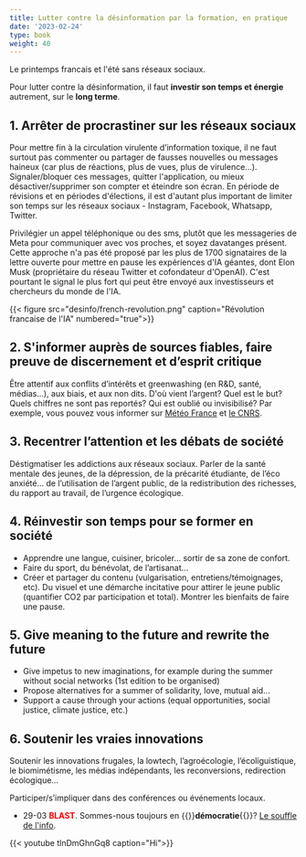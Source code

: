 ```yaml
---
title: Lutter contre la désinformation par la formation, en pratique
date: '2023-02-24'
type: book
weight: 40
---
```


Le printemps francais et l'été sans réseaux sociaux.

<!--more-->

Pour lutter contre la désinformation, il faut <b>investir son temps et énergie</b> autrement, sur le <b>long terme</b>.

## 1. Arrêter de procrastiner sur les réseaux sociaux

Pour mettre fin à la circulation virulente d’information toxique, il ne faut surtout pas commenter ou partager de fausses nouvelles ou messages haineux (car plus de réactions, plus de vues, plus de virulence...). Signaler/bloquer ces messages, quitter l'application, ou mieux désactiver/supprimer son compter et éteindre son écran. En période de révisions et en périodes d'élections, il est d'autant plus important de limiter son temps sur les réseaux sociaux - Instagram, Facebook, Whatsapp, Twitter.

Privilégier un appel téléphonique ou des sms, plutôt que les messageries de Meta pour communiquer avec vos proches, et soyez davatanges présent. Cette approche n'a pas été proposé par les plus de 1700 signataires de la lettre ouverte pour mettre en pause les expériences d'IA géantes, dont Elon Musk (propriétaire du réseau Twitter et cofondateur d'OpenAI). C'est pourtant le signal le plus fort qui peut être envoyé aux investisseurs et chercheurs du monde de l'IA.

{{< figure src="desinfo/french-revolution.png" caption="Révolution francaise de l'IA" numbered="true">}}

## 2. S'informer auprès de sources fiables, faire preuve de discernement et d’esprit critique

Être attentif aux conflits d’intérêts et greenwashing (en R&D, santé, médias…), aux biais, et aux non dits. D'où vient l’argent? Quel est le but? Quels chiffres ne sont pas reportés? Qui est oublié ou invisibilisé? Par exemple, vous pouvez vous informer sur [Météo France](https://meteofrance.com/actualites-et-dossiers/actualites/climat/secheresse-32-jours-sans-pluie-en-france-record-battu) et [le CNRS](https://lejournal.cnrs.fr/articles/climatosceptiques-sur-twitter-enquete-sur-les-mercenaires-de-lintox).

## 3. Recentrer l’attention et les débats de société

Déstigmatiser les addictions aux réseaux sociaux. Parler de la santé mentale des jeunes, de la dépression, de la précarité étudiante, de l’éco anxiété… de l’utilisation de l’argent public, de la redistribution des richesses, du rapport au travail, de l’urgence écologique.

## 4. Réinvestir son temps pour se former en société

- Apprendre une langue, cuisiner, bricoler… sortir de sa zone de confort.
- Faire du sport, du bénévolat, de l’artisanat…
- Créer et partager du contenu (vulgarisation, entretiens/témoignages, etc). Du visuel et une démarche incitative pour attirer le jeune public (quantifier CO2 par participation et total). Montrer les bienfaits de faire une pause.

## 5. Give meaning to the future and rewrite the future

- Give impetus to new imaginations, for example during the summer without social networks (1st edition to be organised)
- Propose alternatives for a summer of solidarity, love, mutual aid...
- Support a cause through your actions (equal opportunities, social justice, climate justice, etc.)

## 6. Soutenir les vraies innovations

Soutenir les innovations frugales, la lowtech, l’agroécologie, l’écoliguistique, le biomimétisme, les médias indépendants, les reconversions, redirection écologique… 

Participer/s’impliquer dans des conférences ou événements locaux.

- 29-03 <b style="color:red;">BLAST</b>. Sommes-nous toujours en {{<hl>}}<b>démocratie</b>{{</hl>}}? [Le souffle de l'info](https://www.blast-info.fr/articles/2023/sommes-nous-toujours-en-democratie-AwJ1_TmlTM-ONwHybrhuqQ).  

{{< youtube tlnDmGhnGq8 caption="Hi">}} 